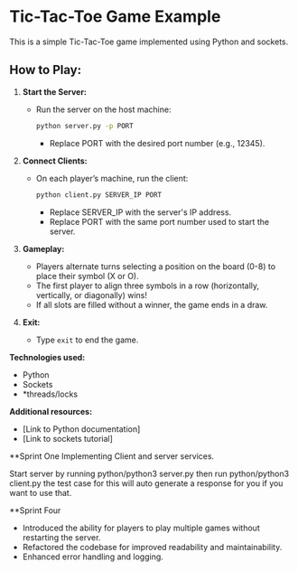 # Tic-Tac-Toe Game Example

This is a simple Tic-Tac-Toe game implemented using Python and sockets.

## **How to Play:**

1. **Start the Server:**
   - Run the server on the host machine:
     ```bash
     python server.py -p PORT
     ```
     - Replace PORT with the desired port number (e.g., 12345).

2. **Connect Clients:**
   - On each player’s machine, run the client:
     ```bash
     python client.py SERVER_IP PORT
     ```
     - Replace SERVER_IP with the server's IP address.
     - Replace PORT with the same port number used to start the server.

3. **Gameplay:**
   - Players alternate turns selecting a position on the board (0-8) to place their symbol (X or O).
   - The first player to align three symbols in a row (horizontally, vertically, or diagonally) wins!
   - If all slots are filled without a winner, the game ends in a draw.

4. **Exit:**
   - Type `exit` to end the game.

**Technologies used:**
* Python
* Sockets
* *threads/locks

**Additional resources:**
* [Link to Python documentation]
* [Link to sockets tutorial]


**Sprint One
Implementing Client and server services.

Start server by running python/python3 server.py then run python/python3 client.py the test case for this will auto generate a response for you if you want to use that.

**Sprint Four
- Introduced the ability for players to play multiple games without restarting the server.
- Refactored the codebase for improved readability and maintainability.
- Enhanced error handling and logging.
